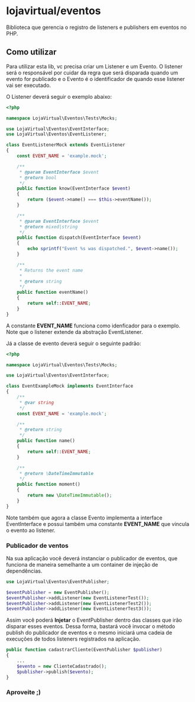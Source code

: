 # lojavirtual/eventos

Biblioteca que gerencia o registro de listeners e publishers em eventos no PHP.

## Como utilizar

Para utilizar esta lib, vc precisa criar um Listener e um Evento.
O listener será o responsável por cuidar da regra que será disparada quando um evento for publicado e o Evento é o identificador de quando esse listener vai ser executado.

O Listener deverá seguir o exemplo abaixo: 

```php
<?php

namespace LojaVirtual\Eventos\Tests\Mocks;

use LojaVirtual\Eventos\EventInterface;
use LojaVirtual\Eventos\EventListener;

class EventListenerMock extends EventListener
{
    const EVENT_NAME = 'example.mock';

    /**
     * @param EventInterface $event
     * @return bool
     */
    public function know(EventInterface $event)
    {
        return ($event->name() === $this->eventName());
    }

    /**
     * @param EventInterface $event
     * @return mixed|string
     */
    public function dispatch(EventInterface $event)
    {
        echo sprintf("Event %s was dispatched.", $event->name());
    }

    /**
     * Returns the event name
     *
     * @return string
     */
    public function eventName()
    {
        return self::EVENT_NAME;
    }
}
```

A constante **EVENT_NAME** funciona como idenficador para o exemplo. Note que o listener extende da abstração EventListener.

Já a classe de evento deverá seguir o seguinte padrão:
```php
<?php

namespace LojaVirtual\Eventos\Tests\Mocks;

use LojaVirtual\Eventos\EventInterface;

class EventExampleMock implements EventInterface
{
    /**
     * @var string
     */
    const EVENT_NAME = 'example.mock';

    /**
     * @return string
     */
    public function name()
    {
        return self::EVENT_NAME;
    }

    /**
     * @return \DateTimeImmutable
     */
    public function moment()
    {
        return new \DateTimeImmutable();
    }
}
```

Note também que agora a classe Evento implementa a interface EventInterface e possui também uma constante **EVENT_NAME** que vincula o evento ao listener.

### Publicador de ventos
Na sua aplicação você deverá instanciar o publicador de eventos, que funciona de maneira semelhante a um container de injeção de dependências.

```php
use LojaVirtual\Eventos\EventPublisher;

$eventPublisher = new EventPublisher();
$eventPublisher->addListener(new EventListenerTest());
$eventPublisher->addListener(new EventListenerTest2());
$eventPublisher->addListener(new EventListenerTest3());

```

Assim você poderá **Injetar** o EventPublisher dentro das classes que irão disparar esses eventos. Dessa forma, bastará você invocar o método publish do publicador de eventos e o mesmo iniciará uma cadeia de execuções de todos listeners registrados na aplicação.

```php
public function cadastrarCliente(EventPublisher $publisher)
{
    ...
    $evento = new ClienteCadastrado();
    $publisher->publish($evento);
}

```

### Aproveite ;)